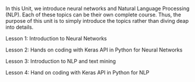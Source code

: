 In this Unit, we introduce neural networks and Natural Language Processing (NLP). Each of these topics can be their own complete course. 
Thus, the purpose of this unit is to simply introduce the topics rather than diving deap into details. 

Lesson 1: Introduction to Neural Networks

Lesson 2: Hands on coding with Keras API in Python for Neural Networks

Lesson 3: Introduction to NLP and text mining

Lesson 4: Hand on coding with Keras API in Python for NLP
